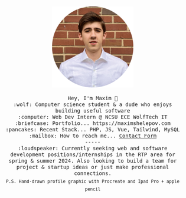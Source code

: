 <p align="center">
  <img src="portraitImg.png" width="220" height="220"/><br/><br/>
  <samp>
    Hey, I'm Maxim 👋 <br/>
    :wolf: Computer science student & a dude who enjoys building useful software<br/>
    :computer: Web Dev Intern @ NCSU ECE WolfTech IT<br/>
    :briefcase: Portfolio... https://maximshelepov.com <br/>
    :pancakes: Recent Stack... PHP, JS, Vue, Tailwind, MySQL <br/>
    :mailbox: How to reach me... <a href="https://docs.google.com/forms/d/e/1FAIpQLSfvEu3_VYha6z6ppqmgrgJsbnAfdNtXu2nB8IqBSQJlX-4vaA/viewform?embedded=true">Contact Form</a> <br/>
    ----- <br/>
    :loudspeaker: Currently seeking web and software development positions/internships in the RTP area for spring & summer 2024. Also looking to build a team for project & startup ideas or just make professional connections.<br/>
    <sub>P.S. Hand-drawn profile graphic with Procreate and Ipad Pro + apple pencil</sub>
  </samp>
</p>
<!--
**feifyKike/feifyKike** is a ✨ _special_ ✨ repository because its `README.md` (this file) appears on your GitHub profile.

Here are some ideas to get you started:

- 🔭 I’m currently working on ...
- 🌱 I’m currently learning ...
- 👯 I’m looking to collaborate on ...
- 🤔 I’m looking for help with ...
- 💬 Ask me about ...
- 📫 How to reach me: ...
- 😄 Pronouns: ...
- ⚡ Fun fact: ...
-->
